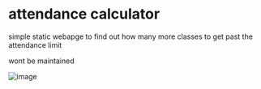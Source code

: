 
# attendance calculator

simple static webapge to find out how many more classes to get past the attendance limit

wont be maintained

![image](https://github.com/user-attachments/assets/e601623e-bf78-4d47-8cfd-2e853784f397)
